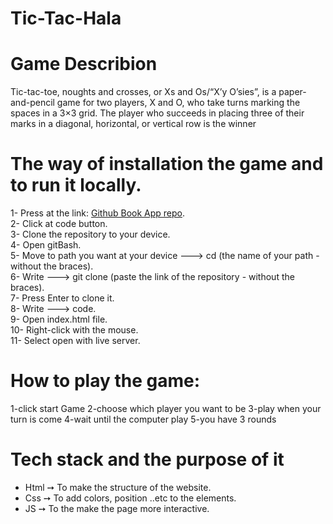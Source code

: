 # Tic-Tac-Hala
# Game Describion 
Tic-tac-toe, noughts and crosses, or Xs and Os/“X’y O’sies”, is a paper-and-pencil game for two players, X and O, who take turns marking the spaces in a 3×3 grid. The player who succeeds in placing three of their marks in a diagonal, horizontal, or vertical row is the winner


# The way of installation the game and  to run it locally.
1- Press at the link: [Github Book App repo](https://github.com/GSG-FC03/Tic-Tac-Hala.git).<br>
2- Click at code button.<br>
3- Clone the repository to your device.<br>
4- Open gitBash.<br>
5- Move to path you want at your device ---> cd (the name of your path - without the braces).<br>
6- Write ---> git clone (paste the link of the repository - without the braces).<br>
7- Press Enter to clone it.<br>
8- Write ---> code.<br>
9- Open index.html file.<br>
10- Right-click with the mouse.<br>
11- Select open with live server.<br>

# How to play the game:
1-click start Game 
2-choose which player you want to be 
3-play when your turn is come 
4-wait until the computer play 
5-you have 3 rounds 

# Tech stack and the purpose of it
* Html ➙ To make the structure of the website.
* Css ➙ To add colors, position ..etc to the elements.
* JS ➙ To the make the page more interactive.